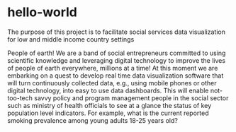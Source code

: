 # hello-world
The purpose of this project is to facilitate social services data visualization for low and middle income country settings

People of earth! 
We are a band of social entrepreneurs committed to using scientific knowledge and leveraging digital technology to improve the lives of people of earth everywhere, millions at a time! At this moment we are embarking on a quest to develop real time data visualization software that will turn continuously collected data, e.g., using mobile phones or other digital technology, into easy to use data dashboards. This will enable not-too-tech savvy policy and program management people in the social sector such as ministry of health officials to see at a glance the status of key population level indicators. For example, what is the current reported smoking prevalence among young adults 18-25 years old?
